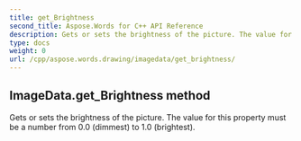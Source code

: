 ```yaml
---
title: get_Brightness
second_title: Aspose.Words for C++ API Reference
description: Gets or sets the brightness of the picture. The value for this property must be a number from 0.0 (dimmest) to 1.0 (brightest). 
type: docs
weight: 0
url: /cpp/aspose.words.drawing/imagedata/get_brightness/
---
```

## ImageData.get_Brightness method


Gets or sets the brightness of the picture. The value for this property must be a number from 0.0 (dimmest) to 1.0 (brightest). 

